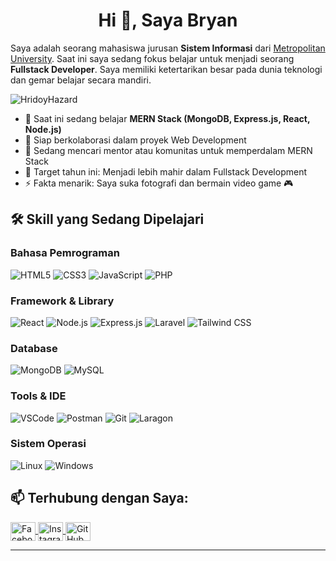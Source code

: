 <h1 align="center">Hi 👋, Saya Bryan</h1>

Saya adalah seorang mahasiswa jurusan **Sistem Informasi** dari [Metropolitan University](https://metrouni.edu.bd/). Saat ini saya sedang fokus belajar untuk menjadi seorang **Fullstack Developer**. Saya memiliki ketertarikan besar pada dunia teknologi dan gemar belajar secara mandiri.

<p align="left">
  <img src="https://komarev.com/ghpvc/?username=HridoyHazard" alt="HridoyHazard" />
</p>

- 🌱 Saat ini sedang belajar **MERN Stack (MongoDB, Express.js, React, Node.js)**  
- 👯 Siap berkolaborasi dalam proyek Web Development  
- 🤔 Sedang mencari mentor atau komunitas untuk memperdalam MERN Stack  
- 🎯 Target tahun ini: Menjadi lebih mahir dalam Fullstack Development  
- ⚡ Fakta menarik: Saya suka fotografi dan bermain video game 🎮  

## 🛠️ Skill yang Sedang Dipelajari

### Bahasa Pemrograman
![HTML5](https://img.shields.io/badge/HTML5-E34F26?style=for-the-badge&logo=html5&logoColor=white)
![CSS3](https://img.shields.io/badge/CSS3-1572B6?style=for-the-badge&logo=css3&logoColor=white)
![JavaScript](https://img.shields.io/badge/JavaScript-F7DF1E?style=for-the-badge&logo=javascript&logoColor=black)
![PHP](https://img.shields.io/badge/PHP-777BB4?style=for-the-badge&logo=php&logoColor=white)

### Framework & Library
![React](https://img.shields.io/badge/React-20232A?style=for-the-badge&logo=react&logoColor=61DAFB)
![Node.js](https://img.shields.io/badge/Node.js-339933?style=for-the-badge&logo=nodedotjs&logoColor=white)
![Express.js](https://img.shields.io/badge/Express.js-000000?style=for-the-badge&logo=express&logoColor=white)
![Laravel](https://img.shields.io/badge/Laravel-FF2D20?style=for-the-badge&logo=laravel&logoColor=white)
![Tailwind CSS](https://img.shields.io/badge/Tailwind_CSS-38B2AC?style=for-the-badge&logo=tailwind-css&logoColor=white)

### Database
![MongoDB](https://img.shields.io/badge/MongoDB-4EA94B?style=for-the-badge&logo=mongodb&logoColor=white)
![MySQL](https://img.shields.io/badge/MySQL-00000F?style=for-the-badge&logo=mysql&logoColor=white)

### Tools & IDE
![VSCode](https://img.shields.io/badge/Visual_Studio_Code-0078D4?style=for-the-badge&logo=visual%20studio%20code&logoColor=white)
![Postman](https://img.shields.io/badge/Postman-FF6C37?style=for-the-badge&logo=Postman&logoColor=white)
![Git](https://img.shields.io/badge/Git-F05032?style=for-the-badge&logo=git&logoColor=white)
![Laragon](https://img.shields.io/badge/Laragon-0E83CD?style=for-the-badge&logo=data:image/svg+xml;base64,...&logoColor=white)

### Sistem Operasi
![Linux](https://img.shields.io/badge/Linux-FCC624?style=for-the-badge&logo=linux&logoColor=black)
![Windows](https://img.shields.io/badge/Windows-0078D6?style=for-the-badge&logo=windows&logoColor=white)


## 📫 Terhubung dengan Saya:
<a href="https://fb.com/Bryan Akbar" target="blank">
  <img align="center" src="https://raw.githubusercontent.com/rahuldkjain/github-profile-readme-generator/master/src/images/icons/Social/facebook.svg" alt="Facebook" height="30" width="40" />
</a>
<a href="https://instagram.com/brynnnn12" target="blank">
  <img align="center" src="https://raw.githubusercontent.com/rahuldkjain/github-profile-readme-generator/master/src/images/icons/Social/instagram.svg" alt="Instagram" height="30" width="40" />
</a>
<a href="https://github.com/Brynnnn12" target="blank">
  <img align="center" src="https://raw.githubusercontent.com/rahuldkjain/github-profile-readme-generator/master/src/images/icons/Social/github.svg" alt="GitHub" height="30" width="40" />
</a>

---
